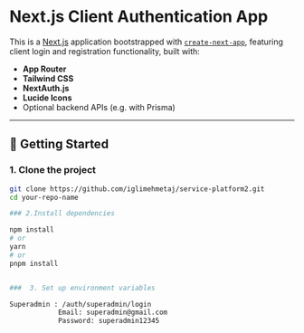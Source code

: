 # Next.js Client Authentication App

This is a [Next.js](https://nextjs.org) application bootstrapped with [`create-next-app`](https://nextjs.org/docs/app/api-reference/cli/create-next-app), featuring client login and registration functionality, built with:

- **App Router**
- **Tailwind CSS**
- **NextAuth.js**
- **Lucide Icons**
- Optional backend APIs (e.g. with Prisma)

---

## 🚀 Getting Started

### 1. Clone the project

```bash
git clone https://github.com/iglimehmetaj/service-platform2.git
cd your-repo-name

### 2.Install dependencies

npm install
# or
yarn
# or
pnpm install


###  3. Set up environment variables

Superadmin : /auth/superadmin/login 
            Email: superadmin@gmail.com
            Password: superadmin12345
